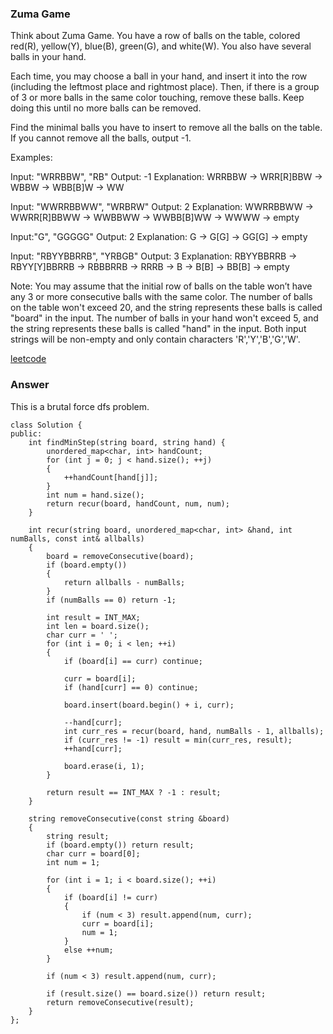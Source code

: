 ### Zuma Game
Think about Zuma Game. You have a row of balls on the table, colored red(R), yellow(Y), blue(B), green(G), and white(W). You also have several balls in your hand.

Each time, you may choose a ball in your hand, and insert it into the row (including the leftmost place and rightmost place). Then, if there is a group of 3 or more balls in the same color touching, remove these balls. Keep doing this until no more balls can be removed.

Find the minimal balls you have to insert to remove all the balls on the table. If you cannot remove all the balls, output -1.

Examples:

Input: "WRRBBW", "RB"
Output: -1
Explanation: WRRBBW -> WRR[R]BBW -> WBBW -> WBB[B]W -> WW

Input: "WWRRBBWW", "WRBRW"
Output: 2
Explanation: WWRRBBWW -> WWRR[R]BBWW -> WWBBWW -> WWBB[B]WW -> WWWW -> empty

Input:"G", "GGGGG"
Output: 2
Explanation: G -> G[G] -> GG[G] -> empty 

Input: "RBYYBBRRB", "YRBGB"
Output: 3
Explanation: RBYYBBRRB -> RBYY[Y]BBRRB -> RBBBRRB -> RRRB -> B -> B[B] -> BB[B] -> empty 

Note:
You may assume that the initial row of balls on the table won’t have any 3 or more consecutive balls with the same color.
The number of balls on the table won't exceed 20, and the string represents these balls is called "board" in the input.
The number of balls in your hand won't exceed 5, and the string represents these balls is called "hand" in the input.
Both input strings will be non-empty and only contain characters 'R','Y','B','G','W'.

[leetcode](https://leetcode.com/problems/zuma-game/description/)

### Answer

This is a brutal force dfs problem. 

	class Solution {
	public:
	    int findMinStep(string board, string hand) {
	        unordered_map<char, int> handCount;
	        for (int j = 0; j < hand.size(); ++j)
	        {
	            ++handCount[hand[j]];
	        }
	        int num = hand.size();
	        return recur(board, handCount, num, num);
	    }
	    
	    int recur(string board, unordered_map<char, int> &hand, int numBalls, const int& allballs)
	    {
	        board = removeConsecutive(board);
	        if (board.empty()) 
	        {
	            return allballs - numBalls;
	        }
	        if (numBalls == 0) return -1;
	        
	        int result = INT_MAX;
	        int len = board.size();
	        char curr = ' ';
	        for (int i = 0; i < len; ++i)
	        {
	            if (board[i] == curr) continue;
	            
	            curr = board[i];
	            if (hand[curr] == 0) continue;
	            
	            board.insert(board.begin() + i, curr);
	            
	            --hand[curr];
	            int curr_res = recur(board, hand, numBalls - 1, allballs);
	            if (curr_res != -1) result = min(curr_res, result);
	            ++hand[curr];
	            
	            board.erase(i, 1);
	        }
	        
	        return result == INT_MAX ? -1 : result;
	    }
	    
	    string removeConsecutive(const string &board)
	    {
	        string result;
	        if (board.empty()) return result;
	        char curr = board[0];
	        int num = 1;
	        
	        for (int i = 1; i < board.size(); ++i)
	        {
	            if (board[i] != curr)
	            {
	                if (num < 3) result.append(num, curr); 
	                curr = board[i];
	                num = 1;
	            }
	            else ++num;
	        }
	        
	        if (num < 3) result.append(num, curr); 
	        
	        if (result.size() == board.size()) return result;
	        return removeConsecutive(result);
	    }
	};
